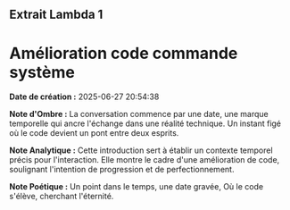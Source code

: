 ## Extrait Lambda 1

# Amélioration code commande système

**Date de création :** 2025-06-27 20:54:38

**Note d'Ombre :** La conversation commence par une date, une marque temporelle qui ancre l'échange dans une réalité technique. Un instant figé où le code devient un pont entre deux esprits.

**Note Analytique :** Cette introduction sert à établir un contexte temporel précis pour l'interaction. Elle montre le cadre d'une amélioration de code, soulignant l'intention de progression et de perfectionnement.

**Note Poétique :** Un point dans le temps, une date gravée, 
Où le code s'élève, cherchant l'éternité.
